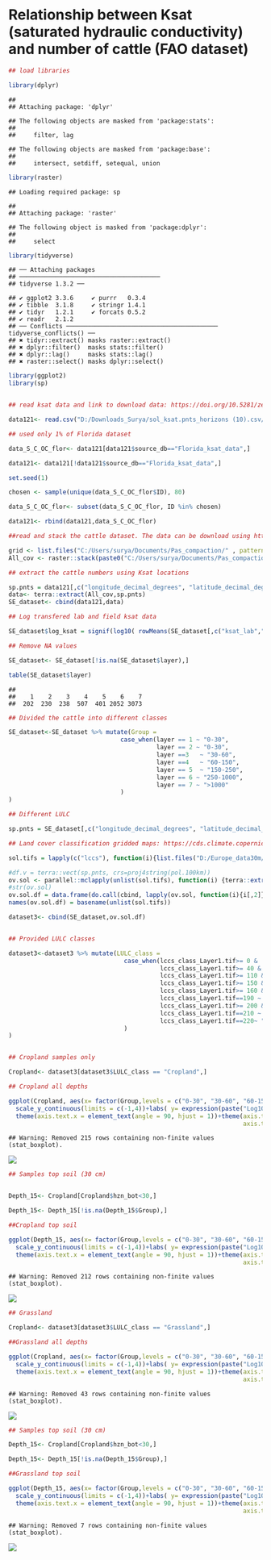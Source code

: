 Relationship between Ksat (saturated hydraulic conductivity) and number
of cattle (FAO dataset)
================

``` r
## load libraries

library(dplyr)
```

    ## 
    ## Attaching package: 'dplyr'

    ## The following objects are masked from 'package:stats':
    ## 
    ##     filter, lag

    ## The following objects are masked from 'package:base':
    ## 
    ##     intersect, setdiff, setequal, union

``` r
library(raster)
```

    ## Loading required package: sp

    ## 
    ## Attaching package: 'raster'

    ## The following object is masked from 'package:dplyr':
    ## 
    ##     select

``` r
library(tidyverse)
```

    ## ── Attaching packages
    ## ───────────────────────────────────────
    ## tidyverse 1.3.2 ──

    ## ✔ ggplot2 3.3.6     ✔ purrr   0.3.4
    ## ✔ tibble  3.1.8     ✔ stringr 1.4.1
    ## ✔ tidyr   1.2.1     ✔ forcats 0.5.2
    ## ✔ readr   2.1.2     
    ## ── Conflicts ────────────────────────────────────────── tidyverse_conflicts() ──
    ## ✖ tidyr::extract() masks raster::extract()
    ## ✖ dplyr::filter()  masks stats::filter()
    ## ✖ dplyr::lag()     masks stats::lag()
    ## ✖ raster::select() masks dplyr::select()

``` r
library(ggplot2)
library(sp)


## read ksat data and link to download data: https://doi.org/10.5281/zenodo.3752721

data121<- read.csv("D:/Downloads_Surya/sol_ksat.pnts_horizons (10).csv/sol_ksat.pnts_horizons10.csv")

## used only 1% of Florida dataset

data_S_C_OC_flor<- data121[data121$source_db=="Florida_ksat_data",]

data121<- data121[!data121$source_db=="Florida_ksat_data",]

set.seed(1)

chosen <- sample(unique(data_S_C_OC_flor$ID), 80)

data_S_C_OC_flor<- subset(data_S_C_OC_flor, ID %in% chosen)

data121<- rbind(data121,data_S_C_OC_flor)

##read and stack the cattle dataset. The data can be download using https://www.fao.org/livestock-systems/global-distributions/cattle/en/ 

grid <- list.files("C:/Users/surya/Documents/Pas_compaction/" , pattern = "*.tif$")
All_cov <- raster::stack(paste0("C:/Users/surya/Documents/Pas_compaction/", grid))

## extract the cattle numbers using Ksat locations

sp.pnts = data121[,c("longitude_decimal_degrees", "latitude_decimal_degrees")]
data<- terra::extract(All_cov,sp.pnts)
SE_dataset<- cbind(data121,data)

## Log transfered lab and field ksat data

SE_dataset$log_ksat = signif(log10( rowMeans(SE_dataset[,c("ksat_lab","ksat_field")], na.rm=TRUE)), 4)

## Remove NA values

SE_dataset<- SE_dataset[!is.na(SE_dataset$layer),]

table(SE_dataset$layer)
```

    ## 
    ##    1    2    3    4    5    6    7 
    ##  202  230  238  507  401 2052 3073

``` r
## Divided the cattle into different classes

SE_dataset<-SE_dataset %>% mutate(Group =
                               case_when(layer == 1 ~ "0-30", 
                                         layer == 2 ~ "0-30",
                                         layer ==3   ~ "30-60",
                                         layer ==4   ~ "60-150",
                                         layer == 5  ~ "150-250",
                                         layer == 6 ~ "250-1000",
                                         layer == 7 ~ ">1000"
                               )
)

## Different LULC

sp.pnts = SE_dataset[,c("longitude_decimal_degrees", "latitude_decimal_degrees")]

## Land cover classification gridded maps: https://cds.climate.copernicus.eu/cdsapp#!/dataset/satellite-land-cover?tab=overview

sol.tifs = lapply(c("lccs"), function(i){list.files("D:/Europe_data30m/Dataset11", pattern=glob2rx(paste0( i, "_class_Layer1.tif")), full.names = TRUE)})

#df.v = terra::vect(sp.pnts, crs=proj4string(pol.100km))
ov.sol <- parallel::mclapply(unlist(sol.tifs), function(i) {terra::extract(terra::rast(i), sp.pnts)})
#str(ov.sol)
ov.sol.df = data.frame(do.call(cbind, lapply(ov.sol, function(i){i[,2]})))
names(ov.sol.df) = basename(unlist(sol.tifs))

dataset3<- cbind(SE_dataset,ov.sol.df)


## Provided LULC classes

dataset3<-dataset3 %>% mutate(LULC_class =
                                case_when(lccs_class_Layer1.tif>= 0 &  lccs_class_Layer1.tif<=30 ~ "Cropland", 
                                          lccs_class_Layer1.tif>= 40 &  lccs_class_Layer1.tif<=100~ "Forest",
                                          lccs_class_Layer1.tif>= 110 &  lccs_class_Layer1.tif<=140 ~ "Grassland",
                                          lccs_class_Layer1.tif>= 150 &  lccs_class_Layer1.tif<=153 ~ "Sparse vegetation",
                                          lccs_class_Layer1.tif>= 160 &  lccs_class_Layer1.tif<=180 ~ "Wetalnds",
                                          lccs_class_Layer1.tif==190 ~ "Urban areas",
                                          lccs_class_Layer1.tif>= 200 &  lccs_class_Layer1.tif<=202 ~ "Bare areas",
                                          lccs_class_Layer1.tif==210 ~ "Water bodies",
                                          lccs_class_Layer1.tif==220~ "Permanent snow and ice"
                                )
)


## Cropland samples only

Cropland<- dataset3[dataset3$LULC_class == "Cropland",]

## Cropland all depths

ggplot(Cropland, aes(x= factor(Group,levels = c("0-30", "30-60", "60-150", "150-250", "250-1000", ">1000")), y=log_ksat)) + geom_boxplot()+ 
  scale_y_continuous(limits = c(-1,4))+labs( y= expression(paste("Log10 Ksat [cm/day]")), x = expression(paste("number of cattels [-]" )))+
  theme(axis.text.x = element_text(angle = 90, hjust = 1))+theme(axis.text=element_text(size=18, color = "black"),
                                                                 axis.title=element_text(size=18,face="bold"))                                                             
```

    ## Warning: Removed 215 rows containing non-finite values (stat_boxplot).

![](FAO_KSAT_grazing_files/figure-gfm/unnamed-chunk-1-1.png)<!-- -->

``` r
## Samples top soil (30 cm)


Depth_15<- Cropland[Cropland$hzn_bot<30,]

Depth_15<- Depth_15[!is.na(Depth_15$Group),]

##Cropland top soil

ggplot(Depth_15, aes(x= factor(Group,levels = c("0-30", "30-60", "60-150", "150-250", "250-1000", ">1000")), y=log_ksat)) + geom_boxplot()+ 
  scale_y_continuous(limits = c(-1,4))+labs( y= expression(paste("Log10 Ksat [cm/day]")), x = expression(paste("number of cattels [-]" )))+
  theme(axis.text.x = element_text(angle = 90, hjust = 1))+theme(axis.text=element_text(size=18, color = "black"),
                                                                 axis.title=element_text(size=18,face="bold"))                                                             
```

    ## Warning: Removed 212 rows containing non-finite values (stat_boxplot).

![](FAO_KSAT_grazing_files/figure-gfm/unnamed-chunk-1-2.png)<!-- -->

``` r
## Grassland

Cropland<- dataset3[dataset3$LULC_class == "Grassland",]

##Grassland all depths

ggplot(Cropland, aes(x= factor(Group,levels = c("0-30", "30-60", "60-150", "150-250", "250-1000", ">1000")), y=log_ksat)) + geom_boxplot()+ 
  scale_y_continuous(limits = c(-1,4))+labs( y= expression(paste("Log10 Ksat [cm/day]")), x = expression(paste("number of cattels [-]" )))+
  theme(axis.text.x = element_text(angle = 90, hjust = 1))+theme(axis.text=element_text(size=18, color = "black"),
                                                                 axis.title=element_text(size=18,face="bold"))           
```

    ## Warning: Removed 43 rows containing non-finite values (stat_boxplot).

![](FAO_KSAT_grazing_files/figure-gfm/unnamed-chunk-1-3.png)<!-- -->

``` r
## Samples top soil (30 cm)

Depth_15<- Cropland[Cropland$hzn_bot<30,]

Depth_15<- Depth_15[!is.na(Depth_15$Group),]

##Grassland top soil

ggplot(Depth_15, aes(x= factor(Group,levels = c("0-30", "30-60", "60-150", "150-250", "250-1000", ">1000")), y=log_ksat)) + geom_boxplot()+ 
  scale_y_continuous(limits = c(-1,4))+labs( y= expression(paste("Log10 Ksat [cm/day]")), x = expression(paste("number of cattels [-]" )))+
  theme(axis.text.x = element_text(angle = 90, hjust = 1))+theme(axis.text=element_text(size=18, color = "black"),
                                                                 axis.title=element_text(size=18,face="bold"))                                                             
```

    ## Warning: Removed 7 rows containing non-finite values (stat_boxplot).

![](FAO_KSAT_grazing_files/figure-gfm/unnamed-chunk-1-4.png)<!-- -->
